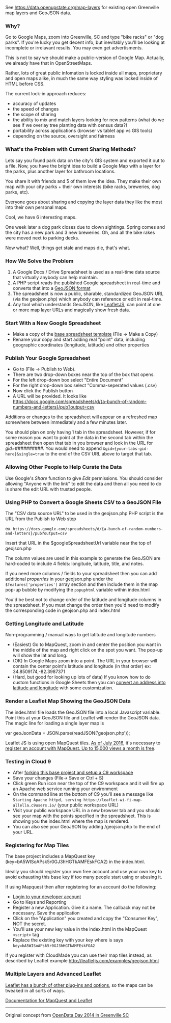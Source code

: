 See https://data.openupstate.org/map-layers for existing open Greenville map layers and GeoJSON data.

### Why?
Go to Google Maps, zoom into Greenville, SC and type "bike racks" or "dog parks". If you're lucky you get decent info, but inevitably you'll be looking at incomplete or irrelavant results. You may even get advertisments.

This is not to say we should make a public-version of Google Map. Actually, we already have that in OpenStreetMaps.

Rather, lots of great public infomation is locked inside all maps, proprietary and open maps alike, in much the same way styling was locked inside of HTML before CSS.

The current lock-in approach reduces:
* accuracy of updates
* the speed of changes
* the scope of sharing
* the ability to mix and match layers looking for new patterns (what do we see if we overlay tree planting data with census data?)
* portability across applications (browser vs tablet app vs GIS tools)
* depending on the source, oversight and fairness


### What's the Problem with Current Sharing Methods?
Lets say you found park data on the city's GIS system and exported it out to a file. Now, you have the bright idea to build a Google Map with a layer for the parks, plus another layer for bathroom locations.

You share it with friends and 5 of them love the idea. They make their own map with your city parks + their own interests (bike racks, breweries, dog parks, etc).

Everyone goes about sharing and copying the layer data they like the most into their own personal maps.

Cool, we have 6 interesting maps.

One week later a dog park closes due to clown sightings. Spring comes and the city has a new park and 3 new breweries.  Oh, and all the bike rakes were moved next to parking decks.

Now what?  Well, things get stale and maps die, that's what.


### How We Solve the Problem
1. A Google Docs / Drive Spreadsheet is used as a real-time data source that virtually anybody can help maintain.
2. A PHP script reads the published Google spreadsheet in real-time and converts that into a [GeoJSON format](http://geojson.org/geojson-spec.html)
3. The spreadsheet is now a public, sharable, standardized GeoJSON URL (via the geojson.php) which anybody can reference or edit in real-time.
4. Any tool which understands GeoJSON, like [LeafletJS](http://leafletjs.com/), can point at one or more map layer URLs and magically show fresh data.


### Start With a New Google Spreadsheet
* Make a copy of the [base spreadsheet template](https://docs.google.com/spreadsheets/d/10eNXFh6mzFtii7B2PW90jmHtrQLJlRCrf3kkHU0HIH8/edit?usp=sharing) (File -> Make a Copy)
* Rename your copy and start adding real "point" data, including geographic coordinates (longitude, latitude) and other properties

### Publish Your Google Spreadsheet
* Go to (File -> Publish to Web).
* There are two drop-down boxes near the top of the box that opens.
* For the left drop-down box select "Entire Document"
* For the right drop-down box select "Comma-seperated values (.csv)
* Now click the Publish button
* A URL will be provided. It looks like https://docs.google.com/spreadsheets/d/{a-bunch-of-random-numbers-and-letters}/pub?output=csv

Additions or changes to the spreadsheet will appear on a refreshed map somewhere between immediately and a few minutes later.

You should plan on only having 1 tab in the spreadsheet. However, if for some reason you want to point at the data in the second tab within the spreadsheet then open that tab in you browser and look in the URL for *gid=##########*. You would need to append ``&gid={your-tabs-gid-here}&single=true`` to the end of the CSV URL above to target that tab.

### Allowing Other People to Help Curate the Data

Use Google's *Share* function to give *Edit* permissions. You should consider allowing "Anyone with the link" to edit the data and then all you need to do is share the edit URL with trusted people.

### Using PHP to Convert a Google Sheets CSV to a GeoJSON File
The "CSV data source URL" to be used in the geojson.php PHP script is the URL from the Publish to Web step

ex. ``https://docs.google.com/spreadsheets/d/{a-bunch-of-random-numbers-and-letters}/pub?output=csv``

Insert that URL in the $googleSpreadsheetUrl variable near the top of geojson.php

The column values are used in this example to generate the GeoJSON are hard-coded to include 4 fields: longitude, latitude, title, and notes.

If you need more columns / fields to your spreadsheet then you can add additional *properties* in your geojson.php under the ``$features['properties']`` array section and then include them in the map pop-up bubble by modifying the ``popuphtml`` variable within index.html 

You'd be best not to change order of the latitude and longitude columns in the spreadsheet.  If you must change the order then you'd need to modify the corresponding code in geojson.php and index.html

### Getting Longitude and Latitude

Non-programming / manual ways to get latitude and longitude numbers
* (Easiest) Go to MapQuest, zoom in and center the position you want in the middle of the map and right click on the spot you want. The pop-up will show the lat and long.
* (OK) In Google Maps zoom into a point. The URL in your browser will contain the center point's latitude and longitude (in that order) ex: 34.8509174,-82.3987371
* (Hard, but good for looking up lots of data) If you know how to do custom functions in Google Sheets then you can [convert an address into latitude and longitude](https://ctrlq.org/code/19992-google-maps-functions-for-google-script) with some customization.

### Render a Leaflet Map Showing the GeoJSON Data
The index.html file loads the GeoJSON file into a local Javascript variable. Point this at your GeoJSON file and Leaflet will render the GeoJSON data. The magic line for loading a single layer map is 

var geoJsonData = JSON.parse(readJSON('geojson.php'));

Leaflet JS is using open MapQuest tiles. [As of July 2016](http://devblog.mapquest.com/2016/06/15/modernization-of-mapquest-results-in-changes-to-open-tile-access/),
it's necessary to [register an account with MapQuest. Up to 15,000 views a month is free](https://developer.mapquest.com/plans).

### Testing in Cloud 9
* After [forking this base project and setup a C9 workspace](https://github.com/codeforgreenville/leaflet-google-sheets-template/blob/master/SC-CODES-README.md)
* Save your changes (File-> Save or Ctrl + S)
* Click green Run icon near the top of the C9 workspace and it will fire up an Apache web service running your environment
* On the command line at the bottom of C9 you'll see a message like ``Starting Apache httpd, serving https://leaflet-wi-fi-map-allella.c9users.io/`` (your public workspace URL)
* Visit your public workspace URL in a new browser tab and you should see your map with the points specified in the spreadsheet. This is showing you the index.html where the map is rendered.
* You can also see your GeoJSON by adding /geojson.php to the end of your URL.

### Registering for Map Tiles

The base project includes a MapQuest key (key=bA5WISoAPsk5r0GJ3hHGTkAMFEskFOA2) in the index.html.

Ideally you should register your own free account and use your own key to avoid exhausting this base key if too many people start using or abusing it.

If using Mapquest then after registering for an account do the following:
* [Login to your developer account](https://developer.mapquest.com/user/login)
* Go to Keys and Reporting
* Register a new Application. Give it a name. The callback may not be necessary. Save the application
* Click on the "Application" you created and copy the "Consumer Key", NOT the secret.
* You'll use your new key value in the index.html in the MapQuest ``<script>`` tag
* Replace the existing key with your key where is says ``key=bA5WISoAPsk5r0GJ3hHGTkAMFEskFOA2``


If you register with CloudMade you can use their map tiles instead, as described by Leaflet 
example http://leafletjs.com/examples/geojson.html

### Multiple Layers and Advanced Leaflet
[Leaflet has a bunch of other plug-ins and options](http://leafletjs.com/reference-1.0.0.html), so the maps can be tweaked in all sorts of ways.

[Documentation for MapQuest and Leaflet](https://developer.mapquest.com/documentation/leaflet-plugins/maps/)

---
Original concept from [OpenData Day 2014 in Greenville SC](https://github.com/OpenUpstate/OpenDataDay2014)
